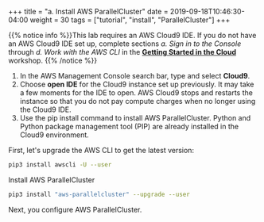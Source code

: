 +++
title = "a. Install AWS ParallelCluster"
date = 2019-09-18T10:46:30-04:00
weight = 30
tags = ["tutorial", "install", "ParallelCluster"]
+++

{{% notice info %}}This lab requires an AWS Cloud9 IDE. If you do not have an AWS Cloud9 IDE set up, complete sections *a. Sign in to the Console* through *d. Work with the AWS CLI* in the [**Getting Started in the Cloud**](/02-aws-getting-started.html) workshop.
{{% /notice %}}

1. In the AWS Management Console search bar, type and select **Cloud9**. 
2. Choose **open IDE** for the Cloud9 instance set up previously. It may take a few moments for the IDE to open. AWS Cloud9 stops and restarts the instance so that you do not pay compute charges when no longer using the Cloud9 IDE.
3. Use the pip install command to install AWS ParallelCluster. Python and Python package management tool (PIP) are already installed in the Cloud9 environment.

First, let's upgrade the AWS CLI to get the latest version:

```bash
pip3 install awscli -U --user
```

Install AWS ParallelCluster

```bash
pip3 install "aws-parallelcluster" --upgrade --user
```

Next, you configure AWS ParallelCluster.
